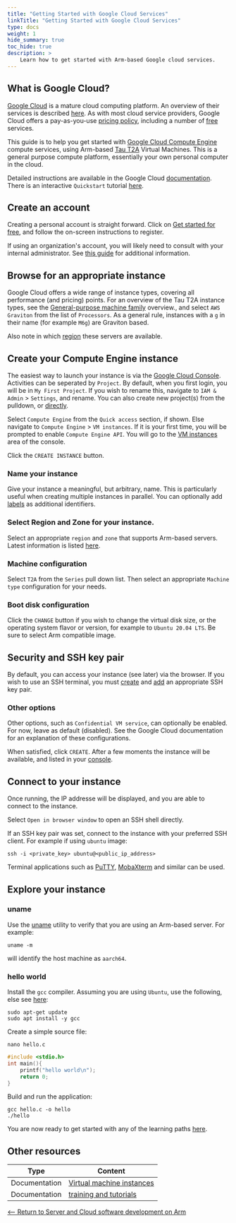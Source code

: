 ```yaml
---
title: "Getting Started with Google Cloud Services"
linkTitle: "Getting Started with Google Cloud Services"
type: docs
weight: 1
hide_summary: true
toc_hide: true
description: >
    Learn how to get started with Arm-based Google cloud services.
---
```


## What is Google Cloud?

[Google Cloud](https://cloud.google.com/) is a mature cloud computing platform. An overview of their services is described [here](https://cloud.google.com/why-google-cloud). As with most cloud service providers, Google Cloud offers a pay-as-you-use [pricing policy](https://cloud.google.com/pricing), including a number of [free](https://cloud.google.com/free/docs/free-cloud-features) services.

This guide is to help you get started with [Google Cloud Compute Engine](https://cloud.google.com/compute) compute services, using Arm-based [Tau T2A](https://cloud.google.com/tau-vm) Virtual Machines. This is a general purpose compute platform, essentially your own personal computer in the cloud.

Detailed instructions are available in the Google Cloud [documentation](https://cloud.google.com/compute/docs/instances). There is an interactive `Quickstart` tutorial [here](http://console.cloud.google.com/?tutorial=compute_short_quickstart).

## Create an account

Creating a personal account is straight forward. Click on [Get started for free](https://cloud.google.com/), and follow the on-screen instructions to register.

If using an organization's account, you will likely need to consult with your internal administrator. See [this guide](https://docs.aws.amazon.com/organizations/latest/userguide/orgs_manage_accounts_create.html) for additional information.

## Browse for an appropriate instance

Google Cloud offers a wide range of instance types, covering all performance (and pricing) points. For an overview of the Tau T2A instance types, see the [General-purpose machine family](https://cloud.google.com/compute/docs/general-purpose-machines#t2a_machines) overview., and select `AWS Graviton` from the list of `Processors`. As a general rule, instances with a `g` in their name (for example `M6g`) are Graviton based.

Also note in which [region](https://cloud.google.com/compute/docs/regions-zones#available) these servers are available.

## Create your Compute Engine instance

The easiest way to launch your instance is via the [Google Cloud Console](https://console.cloud.google.com). Activities can be seperated by `Project`. By default, when you first login, you will be in `My First Project`. If you wish to rename this, navigate to `IAM & Admin` > `Settings`, and rename. You can also create new project(s) from the pulldown, or [directly](https://console.cloud.google.com/projectcreate).

Select `Compute Engine` from the `Quick access` section, if shown. Else navigate to `Compute Engine` > `VM instances`. If it is your first time, you will be prompted to enable `Compute Engine API`. You will go to the [VM instances](https://console.cloud.google.com/compute/instances) area of the console.

Click the `CREATE INSTANCE` button.

### Name your instance

Give your instance a meaningful, but arbitrary, name. This is particularly useful when creating multiple instances in parallel. You can optionally add [labels](https://cloud.google.com/resource-manager/docs/creating-managing-labels) as additional identifiers.

### Select Region and Zone for your instance.

Select an appropriate `region` and `zone` that supports Arm-based servers. Latest information is listed [here](https://cloud.google.com/compute/docs/regions-zones#available).

### Machine configuration

Select `T2A` from the `Series` pull down list. Then select an appropriate `Machine type` configuration for your needs.

### Boot disk configuration

Click the `CHANGE` button if you wish to change the virtual disk size, or the operating system flavor or version, for example to `Ubuntu 20.04 LTS`. Be sure to select Arm compatible image.

## Security and SSH key pair

By default, you can access your instance (see later) via the browser. If you wish to use an SSH terminal, you must [create](https://cloud.google.com/compute/docs/connect/create-ssh-keys) and [add](https://cloud.google.com/compute/docs/connect/add-ssh-keys)  an appropriate SSH key pair.

### Other options

Other options, such as `Confidential VM service`, can optionally be enabled. For now, leave as default (disabled). See the Google Cloud documentation for an explanation of these configurations.

When satisfied, click `CREATE`. After a few moments the instance will be available, and listed in your [console](https://console.cloud.google.com/compute/instances).

## Connect to your instance

Once running, the IP addresse will be displayed, and you are able to connect to the instance.

Select `Open in browser window` to open an SSH shell directly.

If an SSH key pair was set, connect to the instance with your preferred SSH client. For example if using `ubuntu` image:
```
ssh -i <private_key> ubuntu@<public_ip_address>
```
Terminal applications such as [PuTTY](https://www.putty.org/), [MobaXterm](https://mobaxterm.mobatek.net/) and similar can be used.

## Explore your instance

### uname

Use the [uname](https://en.wikipedia.org/wiki/Uname) utility to verify that you are using an Arm-based server. For example:
```console
uname -m
```
will identify the host machine as `aarch64`.

### hello world

Install the `gcc` compiler. Assuming you are using `Ubuntu`, use the following, else see [here](/compilers/install_ngcc/):
```console
sudo apt-get update
sudo apt install -y gcc
```
Create a simple source file:
```console
nano hello.c
```
```C
#include <stdio.h>
int main(){
    printf("hello world\n");
    return 0;
}
```
Build and run the application:
```console
gcc hello.c -o hello
./hello
```
You are now ready to get started with any of the learning paths [here](/cloud/#application-specific-learning-paths).

## Other resources

| Type          | Content             |
| ---           | ---                 |
| Documentation | [Virtual machine instances](https://cloud.google.com/compute/docs/instances) |
| Documentation | [training and tutorials](https://cloud.google.com/compute/docs#training-and-tutorials) |

[<-- Return to Server and Cloud software development on Arm](/cloud)
